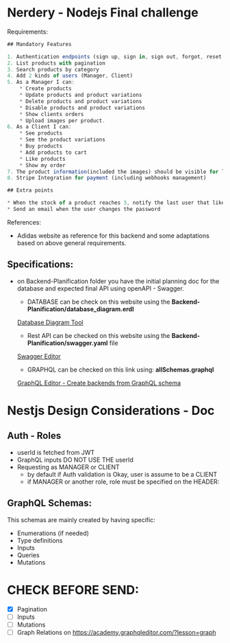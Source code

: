 # Nerdery - Nodejs Final challenge

Requirements:

```jsx
## Mandatory Features

1. Authentication endpoints (sign up, sign in, sign out, forgot, reset password)
2. List products with pagination
3. Search products by category
4. Add 2 kinds of users (Manager, Client)
5. As a Manager I can:
    * Create products
    * Update products and product variations
    * Delete products and product variations
    * Disable products and product variations
    * Show clients orders
    * Upload images per product.
6. As a Client I can:
    * See products 
    * See the product variations
    * Buy products
    * Add products to cart
    * Like products
    * Show my order
7. The product information(included the images) should be visible for logged and not logged users
8. Stripe Integration for payment (including webhooks management) 

## Extra points

* When the stock of a product reaches 3, notify the last user that liked it and not purchased the product yet with an email. 
* Send an email when the user changes the password

```

References:

- Adidas website as reference for this backend and some adaptations based on above general requirements.

## Specifications:

- on Backend-Planification folder you have the initial planning doc for the database and expected final API using openAPI - Swagger.
    - DATABASE can be check on this website  using the **Backend-Planification/database_diagram.erdl**
    
    [Database Diagram Tool](https://databasediagram.com/app)
    
    - Rest API can be checked on this website  using the **Backend-Planification/swagger.yaml** file
    
    [Swagger Editor](https://editor.swagger.io/)
    
    - GRAPHQL can be checked on this link using: **allSchemas.graphql**
    
    [GraphQL Editor - Create backends from GraphQL schema](https://academy.graphqleditor.com/?lesson=graph)
    

# Nestjs Design Considerations - Doc

## Auth - Roles

- userId is fetched from JWT
- GraphQL inputs DO NOT USE THE userId
- Requesting as MANAGER or CLIENT
    - by default if Auth validation is Okay, user is assume to be a CLIENT
    - if MANAGER or another role, role must be specified on the HEADER:

## GraphQL Schemas:

This schemas are mainly created by having specific:

- Enumerations (if needed)
- Type definitions
- Inputs
- Queries
- Mutations

# CHECK BEFORE SEND:

- [x]  Pagination
- [ ]  Inputs
- [ ]  Mutations
- [ ]  Graph Relations on  https://academy.graphqleditor.com/?lesson=graph